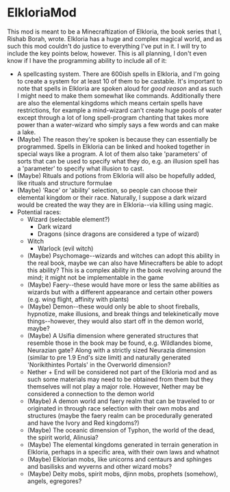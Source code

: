 # ElkloriaMod
This mod is meant to be a Minecraftization of Elkloria, the book series that I, Rishab Borah, wrote.
Elkloria has a huge and complex magical world, and as such this mod couldn't do justice to everything I've put in it.
I will try to include the key points below, however.
This is all planning, I don't even know if I have the programming ability to include all of it:
* A spellcasting system. There are 600ish spells in Elkloria, and I'm going to create a system for at least 10 of them to be castable. It's important to note that spells in Elkloria are spoken aloud for <em>good reason</em> and as such I might need to make them somewhat like commands. Additionally there are also the elemental kingdoms which means certain spells have restrictions, for example a mind-wizard can't create huge pools of water except through a lot of long spell-program chanting that takes more power than a water-wizard who simply says a few words and can make a lake.
* (Maybe) The reason they're spoken is because they can essentially be programmed. Spells in Elkloria can be linked and hooked together in special ways like a program. A lot of them also take 'parameters' of sorts that can be used to specify what they do, e.g. an illusion spell has a 'parameter' to specify what illusion to cast.
* (Maybe) Rituals and potions from Elkloria will also be hopefully added, like rituals and structure formulae
* (Maybe) 'Race' or 'ability' selection, so people can choose their elemental kingdom or their race. Naturally, I suppose a dark wizard would be created the way they are in Elkloria--via killing using magic.
* Potential races:
  * Wizard (selectable element?)
    * Dark wizard
    * Dragons (since dragons are considered a type of wizard)
  * Witch
    * Warlock (evil witch)
  * (Maybe) Psychomage--wizards and witches can adopt this ability in the real book, maybe we can also have Minecrafters be able to adopt this ability? This is a complex ability in the book revolving around the mind; it might not be implementable in the game
  * (Maybe) Faery--these would have more or less the same abilities as wizards but with a different appearance and certain other powers (e.g. wing flight, affinity with plants)
  * (Maybe) Demon--these would only be able to shoot fireballs, hypnotize, make illusions, and break things and telekinetically move things--however, they would also start off in the demon world, maybe?
  * (Maybe) A Usifia dimension where generated structures that resemble those in the book may be found, e.g. Wildlandes biome, Neurazian gate? Along with a strictly sized Neurazia dimension (similar to pre 1.9 End's size limit) and naturally generated 'Norikithintes Portals' in the Overworld dimension?
  * Nether + End will be considered not part of the Elkloria mod and as such some materials may need to be obtained from them but they themselves will not play a major role. However, Nether may be considered a connection to the demon world
  * (Maybe) A demon world and faery realm that can be traveled to or originated in through race selection with their own mobs and structures (maybe the faery realm can be procedurally generated and have the Ivory and Red kingdoms?)
  * (Maybe) The oceanic dimension of Typhon, the world of the dead, the spirit world, Alinusia?
  * (Maybe) The elemental kingdoms generated in terrain generation in Elkloria, perhaps in a specific area, with their own laws and whatnot
  * (Maybe) Elklorian mobs, like unicorns and centaurs and sphinges and basilisks and wyverns and other wizard mobs?
  * (Maybe) Deity mobs, spirit mobs, djinn mobs, prophets (somehow), angels, egregores?
